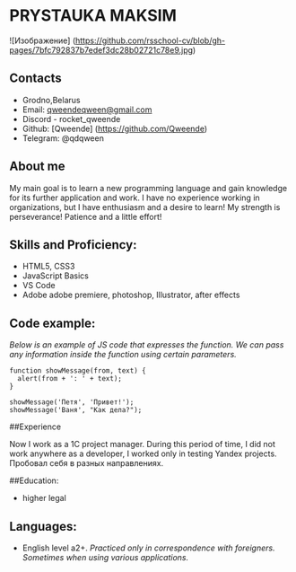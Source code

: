 # **PRYSTAUKA MAKSIM**


![Изображение] (https://github.com/rsschool-cv/blob/gh-pages/7bfc792837b7edef3dc28b02721c78e9.jpg)
## Сontacts

* Grodno,Belarus
* Email: qweendeqween@gmail.com 
* Discord - rocket_qweende
* Github: [Qweende] (https://github.com/Qweende)
* Telegram: @qdqween

## About me

My main goal is to learn a new programming language and gain knowledge for its further application and work. I have no experience working in organizations, but I have enthusiasm and a desire to learn! My strength is perseverance! Patience and a little effort!

## Skills and Proficiency:

* HTML5, CSS3
* JavaScript Basics
* VS Code
* Adobe adobe premiere, photoshop, Illustrator, after effects

## Code example:

*Below is an example of JS code that expresses the function. We can pass any information inside the function using certain parameters.*
```
function showMessage(from, text) { 
  alert(from + ': ' + text);
}

showMessage('Петя', 'Привет!'); 
showMessage('Ваня', "Как дела?"); 
```
##Experience

Now I work as a 1C project manager. During this period of time, I did not work anywhere as a developer, I worked only in testing Yandex projects. Пробовал себя в разных направлениях.

##Education:

* higher legal


## Languages:
* English level a2+. 
*Practiced only in correspondence with foreigners. Sometimes when using various applications.*
